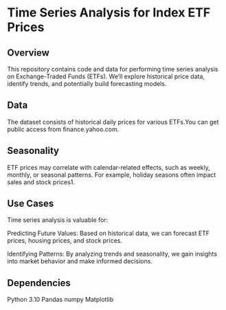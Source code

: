 # Time Series Analysis for Index ETF Prices

## Overview
This repository contains code and data for performing time series analysis on Exchange-Traded Funds (ETFs). We’ll explore historical price data, identify trends, and potentially build forecasting models.

## Data
The dataset consists of historical daily prices for various ETFs.You can get public access from finance.yahoo.com.


## Seasonality 
ETF prices may correlate with calendar-related effects, such as weekly, monthly, or seasonal patterns. For example, holiday seasons often impact sales and stock prices1.

## Use Cases
Time series analysis is valuable for:

Predicting Future Values: Based on historical data, we can forecast ETF prices, housing prices, and stock prices.

Identifying Patterns: By analyzing trends and seasonality, we gain insights into market behavior and make informed decisions.

## Dependencies
Python 3.10
Pandas
numpy
Matplotlib

